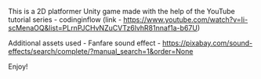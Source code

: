 This is a 2D platformer Unity game made with the help of the YouTube tutorial series - codinginflow (link - https://www.youtube.com/watch?v=Ii-scMenaOQ&list=PLrnPJCHvNZuCVTz6lvhR81nnaf1a-b67U)

Additional assets used - Fanfare sound effect - https://pixabay.com/sound-effects/search/complete/?manual_search=1&order=None

Enjoy!
